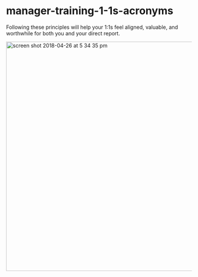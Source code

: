 # manager-training-1-1s-acronyms

Following these principles will help your 1:1s feel aligned, valuable, and worthwhile for both you and your direct report.


<img width="624" alt="screen shot 2018-04-26 at 5 34 35 pm" src="https://user-images.githubusercontent.com/18661767/39333281-4f8bb2c6-4978-11e8-8dbe-23527d00eded.png">
